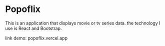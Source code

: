 # Popoflix

This is an application that displays movie or tv series data. the technology I use is React and Bootstrap.

link demo: popoflix.vercel.app
